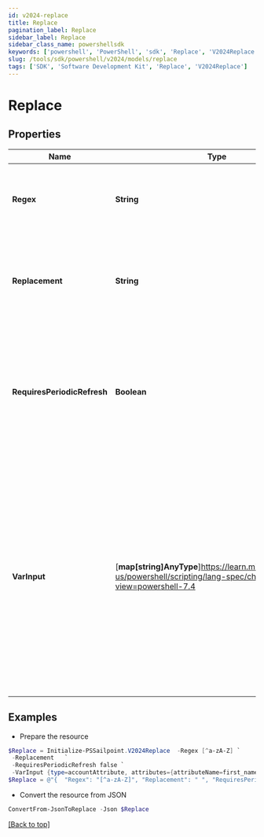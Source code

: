 ```yaml
---
id: v2024-replace
title: Replace
pagination_label: Replace
sidebar_label: Replace
sidebar_class_name: powershellsdk
keywords: ['powershell', 'PowerShell', 'sdk', 'Replace', 'V2024Replace'] 
slug: /tools/sdk/powershell/v2024/models/replace
tags: ['SDK', 'Software Development Kit', 'Replace', 'V2024Replace']
---
```



# Replace

## Properties

Name | Type | Description | Notes
------------ | ------------- | ------------- | -------------
**Regex** | **String** | This can be a string or a regex pattern in which you want to replace. | [required]
**Replacement** | **String** | This is the replacement string that should be substituded wherever the string or pattern is found. | [required]
**RequiresPeriodicRefresh** | **Boolean** | A value that indicates whether the transform logic should be re-evaluated every evening as part of the identity refresh process | [optional] [default to $false]
**VarInput** | [**map[string]AnyType**]https://learn.microsoft.com/en-us/powershell/scripting/lang-spec/chapter-04?view=powershell-7.4 | This is an optional attribute that can explicitly define the input data which will be fed into the transform logic. If input is not provided, the transform will take its input from the source and attribute combination configured via the UI. | [optional] 

## Examples

- Prepare the resource
```powershell
$Replace = Initialize-PSSailpoint.V2024Replace  -Regex [^a-zA-Z] `
 -Replacement   `
 -RequiresPeriodicRefresh false `
 -VarInput {type=accountAttribute, attributes={attributeName=first_name, sourceName=Source}}
$Replace = @"{  "Regex": "[^a-zA-Z]", "Replacement": " ", "RequiresPeriodicRefresh": false, "VarInput": {"type": "accountAttribute", "attributes":{"attributeName": "first_name", "sourceName": "Source}}" }}}"@
```

- Convert the resource from JSON
```powershell
ConvertFrom-JsonToReplace -Json $Replace
```


[[Back to top]](#) 

